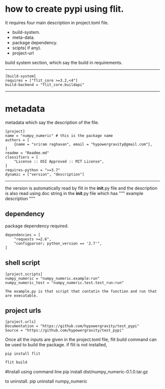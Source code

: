 # how to create pypi using flit. 
It requires four main description in project.toml file.
* build-system.
* meta-data.
* package dependency.
* scipts( if any).
* project-url 




build system section, which say the build in requirements.



____
    [build-system]
    requires = ["flit_core >=3.2,<4"]
    build-backend = "flit_core.buildapi"
____


# metadata 
metadata which say the description of the file. 


    [project]
    name = "numpy_numeric" # this is the package name
    authors = [
        {name = "sriram raghavan", email = "hypowergravity@gmail.com"},
    ]
    readme = "Readme.md"
    classifiers = [
        "License :: OSI Approved :: MIT License",
    ]
    requires-python = ">=3.7"
    dynamic = ["version", "description"]
___

the version is automatically read by flit in the __init__.py file and the description is also read using doc string in the __init__.py file which has """ example description """


## dependency 
package dependency required.

    dependencies = [
        "requests >=2.6",
        "configparser; python_version == '2.7'",
    ]

## shell script 
    [project.scripts]
    numpy_numeric = "numpy_numeric.example:run"
    numpy_numeric_test = "numpy_numeric.test.test_run:run"

    The example.py is that script that contatin the function and run that are executable. 


## project urls
    [project.urls]
    Documentation = "https://github.com/hypowergravity/test_pypi"
    Source = "https://github.com/hypowergravity/test_pypi"



Once all the inputs are given in the project.toml file, flit build command can be used to build the package.
if flit is not installed, 
~~~
pip install flit
~~~

~~~bash 
flit build 
~~~


#Install using command line 
pip install dist/numpy_numeric-0.1.0.tar.gz


to uninstall.
pip uninstall numpy_numeric 
#
